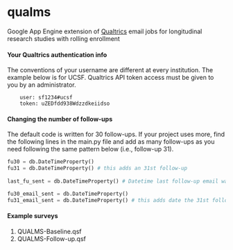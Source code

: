 # qualms
Google App Engine extension of [Qualtrics](http://www.qualtrics.com/) email jobs for longitudinal research studies with rolling enrollment

#### Your Qualtrics authentication info

The conventions of your username are different at every institution. The example below is for UCSF. 
Qualtrics API token access must be given to you by an administrator. 

        user: sf1234#ucsf
        token: uZEDfdd938Wdzzdkeiidso



#### Changing the number of follow-ups

The default code is written for 30 follow-ups. If your project uses more, find the following lines in the main.py file and add as many follow-ups as you need following the same pattern below (i.e., follow-up 31).
        
```python
fu30 = db.DateTimeProperty()
fu31 = db.DateTimeProperty() # this adds an 31st follow-up
    
last_fu_sent = db.DateTimeProperty() # Datetime last follow-up email was sent

fu30_email_sent = db.DateTimeProperty()
fu31_email_sent = db.DateTimeProperty() # this adds date the 31st follow-up was actually sent

```

#### Example surveys
1. QUALMS-Baseline.qsf
2. QUALMS-Follow-up.qsf

